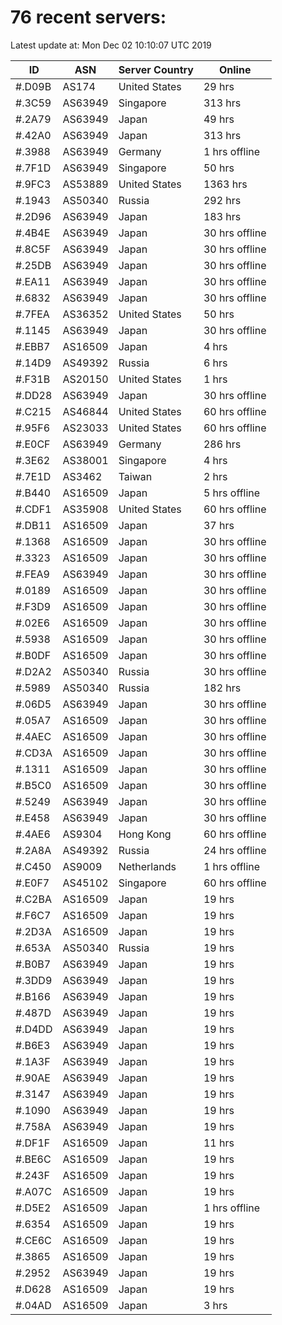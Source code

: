 # 76 recent servers:

Latest update at: Mon Dec 02 10:10:07 UTC 2019

| ID | ASN | Server Country | Online |
| -- | --- | -------------- | ------ |
| #.D09B | AS174 | United States | 29 hrs |
| #.3C59 | AS63949 | Singapore | 313 hrs |
| #.2A79 | AS63949 | Japan | 49 hrs |
| #.42A0 | AS63949 | Japan | 313 hrs |
| #.3988 | AS63949 | Germany | 1 hrs offline |
| #.7F1D | AS63949 | Singapore | 50 hrs |
| #.9FC3 | AS53889 | United States | 1363 hrs |
| #.1943 | AS50340 | Russia | 292 hrs |
| #.2D96 | AS63949 | Japan | 183 hrs |
| #.4B4E | AS63949 | Japan | 30 hrs offline |
| #.8C5F | AS63949 | Japan | 30 hrs offline |
| #.25DB | AS63949 | Japan | 30 hrs offline |
| #.EA11 | AS63949 | Japan | 30 hrs offline |
| #.6832 | AS63949 | Japan | 30 hrs offline |
| #.7FEA | AS36352 | United States | 50 hrs |
| #.1145 | AS63949 | Japan | 30 hrs offline |
| #.EBB7 | AS16509 | Japan | 4 hrs |
| #.14D9 | AS49392 | Russia | 6 hrs |
| #.F31B | AS20150 | United States | 1 hrs |
| #.DD28 | AS63949 | Japan | 30 hrs offline |
| #.C215 | AS46844 | United States | 60 hrs offline |
| #.95F6 | AS23033 | United States | 60 hrs offline |
| #.E0CF | AS63949 | Germany | 286 hrs |
| #.3E62 | AS38001 | Singapore | 4 hrs |
| #.7E1D | AS3462 | Taiwan | 2 hrs |
| #.B440 | AS16509 | Japan | 5 hrs offline |
| #.CDF1 | AS35908 | United States | 60 hrs offline |
| #.DB11 | AS16509 | Japan | 37 hrs |
| #.1368 | AS16509 | Japan | 30 hrs offline |
| #.3323 | AS16509 | Japan | 30 hrs offline |
| #.FEA9 | AS63949 | Japan | 30 hrs offline |
| #.0189 | AS16509 | Japan | 30 hrs offline |
| #.F3D9 | AS16509 | Japan | 30 hrs offline |
| #.02E6 | AS16509 | Japan | 30 hrs offline |
| #.5938 | AS16509 | Japan | 30 hrs offline |
| #.B0DF | AS16509 | Japan | 30 hrs offline |
| #.D2A2 | AS50340 | Russia | 30 hrs offline |
| #.5989 | AS50340 | Russia | 182 hrs |
| #.06D5 | AS63949 | Japan | 30 hrs offline |
| #.05A7 | AS16509 | Japan | 30 hrs offline |
| #.4AEC | AS16509 | Japan | 30 hrs offline |
| #.CD3A | AS16509 | Japan | 30 hrs offline |
| #.1311 | AS16509 | Japan | 30 hrs offline |
| #.B5C0 | AS16509 | Japan | 30 hrs offline |
| #.5249 | AS63949 | Japan | 30 hrs offline |
| #.E458 | AS63949 | Japan | 30 hrs offline |
| #.4AE6 | AS9304 | Hong Kong | 60 hrs offline |
| #.2A8A | AS49392 | Russia | 24 hrs offline |
| #.C450 | AS9009 | Netherlands | 1 hrs offline |
| #.E0F7 | AS45102 | Singapore | 60 hrs offline |
| #.C2BA | AS16509 | Japan | 19 hrs |
| #.F6C7 | AS16509 | Japan | 19 hrs |
| #.2D3A | AS16509 | Japan | 19 hrs |
| #.653A | AS50340 | Russia | 19 hrs |
| #.B0B7 | AS63949 | Japan | 19 hrs |
| #.3DD9 | AS63949 | Japan | 19 hrs |
| #.B166 | AS63949 | Japan | 19 hrs |
| #.487D | AS63949 | Japan | 19 hrs |
| #.D4DD | AS63949 | Japan | 19 hrs |
| #.B6E3 | AS63949 | Japan | 19 hrs |
| #.1A3F | AS63949 | Japan | 19 hrs |
| #.90AE | AS63949 | Japan | 19 hrs |
| #.3147 | AS63949 | Japan | 19 hrs |
| #.1090 | AS63949 | Japan | 19 hrs |
| #.758A | AS63949 | Japan | 19 hrs |
| #.DF1F | AS16509 | Japan | 11 hrs |
| #.BE6C | AS16509 | Japan | 19 hrs |
| #.243F | AS16509 | Japan | 19 hrs |
| #.A07C | AS16509 | Japan | 19 hrs |
| #.D5E2 | AS16509 | Japan | 1 hrs offline |
| #.6354 | AS16509 | Japan | 19 hrs |
| #.CE6C | AS16509 | Japan | 19 hrs |
| #.3865 | AS16509 | Japan | 19 hrs |
| #.2952 | AS63949 | Japan | 19 hrs |
| #.D628 | AS16509 | Japan | 19 hrs |
| #.04AD | AS16509 | Japan | 3 hrs |

